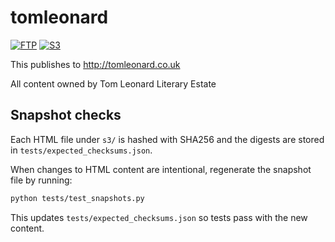 # tomleonard

[![FTP](https://github.com/leonarduk/tomleonard/actions/workflows/ftp.yml/badge.svg)](https://github.com/leonarduk/tomleonard/actions/workflows/ftp.yml)
[![S3](https://github.com/leonarduk/tomleonard/actions/workflows/s3.yml/badge.svg)](https://github.com/leonarduk/tomleonard/actions/workflows/s3.yml)

This publishes to 
http://tomleonard.co.uk

All content owned by Tom Leonard Literary Estate

## Snapshot checks

Each HTML file under `s3/` is hashed with SHA256 and the digests are stored in
`tests/expected_checksums.json`.

When changes to HTML content are intentional, regenerate the snapshot file by running:

```bash
python tests/test_snapshots.py
```

This updates `tests/expected_checksums.json` so tests pass with the new content.
